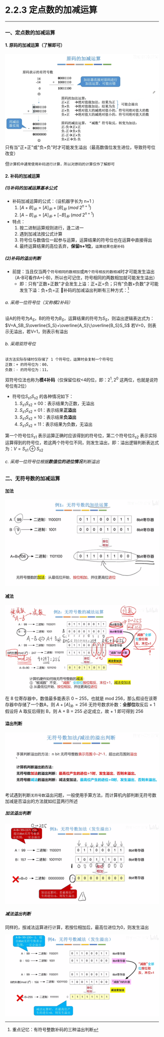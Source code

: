 # 2.2.3 定点数的加减运算

---
### 一、定点数的加减运算
#### 1. 原码的加减运算（了解即可）

![](assets/Pasted%20image%2020250525213558.png)
只有当"正+正"或"负+负"时才可能发生溢出（最高数值位发生进位，导致符号位改变）

但`计算机中通常使用补码进行计算，所以对原码的计算仅作了解即可`

#### 2. 补码的加减运算
##### (1)补码的加减运算基本公式

- 补码加减运算的公式：（设机器字长为 n+1 ）
	1. $[A+B]_补=[A]_补+[B]_补 \; (mod\; 2^{n+1})$
	2. $[A-B]_补=[A]_补+[-B]_补 \; (mod\; 2^{n+1})$
- 特点： 
	1. 按二进制运算规则进行，逢二进一
	2. 遇到加减法按公式计算
	3. 符号位与数值位一起参与运算，运算结果的符号位也在运算中直接得出
	4. 最终运算结果的高位丢弃，**保留n+1位**，`运算结果也是补码`
##### (2)补码的溢出判断

- 前提：当且仅当两个`符号相同的数相加`或`两个符号相反的数相减`时才可能发生溢出（A-B可看作A+(-B)，所以也可记住，符号相同的两数相加就可能发生溢出）
	- 即：只有"正数+正数"才会发生上溢：正+正=负；只有"负数+负数"才可能发生下溢：负+负=正
🌟补码的加减溢出判断有三种方式：[^1]
###### a. 采用一位符号位（又称模2补码）

设A的符号为$A_S$，B的符号为$B_S$，运算结果的符号为$S_S$，则溢出逻辑表达式为：$V=A_SB_S\overline{S_S}+\overline{A_S}\;\overline{B_S}S_S$ 
若V=0，则表示无溢出，若V=1，则表示有溢出
###### b. 采用双符号位

```
该方法实际存储时仅存储了 1 个符号位，运算时会复制一个符号位
正数：+ 的符号位为：00，
负数：- 的符号位为：11，
```
双符号位法也称为**模4补码**（仅保留位权<4的位，即：$2^1,2^0$ 这两位，也就是说符号位有2位）

- 符号位$S_{s1}S_{s2}$ 的各种情况如下：
	1. $S_{s1}S_{s2}$ = 00：表示结果为正数，无溢出
	2. $S_{s1}S_{s2}$ = 01：表示结果**正溢出**
	3. $S_{s1}S_{s2}$ = 10：表示结果**负溢出**
	4. $S_{s1}S_{s2}$ = 11：表示结果为负数，无溢出

第一个符号位$S_{s1}$ 表示运算正确时应该得到的符号位，第二个符号位$S_{s2}$ 表示实际运算得到的符号位，若这两个符号位不同，则发生溢出，即：溢出逻辑判断表达式为：$V=S_{s1}\oplus S_{s2}$   
###### c. 采用一位符号位根据**数值位的进位情况**判断溢出



### 二、无符号数的加减运算
#### 加法

![](assets/Pasted%20image%2020250525215958.png)
#### 减法

![](assets/Pasted%20image%2020250525220320.png)

在 8 位寄存器中，数值最多能表示 0 ~ 255，也就是 mod 256，那么假设在该寄存器中存储了一个数A，则 $A + [A]_\text{补} = 256$
无符号数求补数：**全部位**取反后 + 1
	假设将 A 取反后得到 B，则 A + B = 255 必定成立，故 + 1 即可得到 256

#### 溢出判断
![](assets/Pasted%20image%2020250525220419.png)
考试遇到判断`无符号数`溢出问题，一般使用手算方法，而计算机内部判断无符号数加减是否溢出的方法就如红蓝两行所述

##### 加法溢出判断

![](assets/Pasted%20image%2020250525220804.png)
##### 减法溢出判断

同样的，按减法运算进行计算，若按位相加后，最高位进位为0，则发生溢出

![](assets/Pasted%20image%2020250525221229.png)




[^1]: 重点记忆：有符号整数补码的三种溢出判断